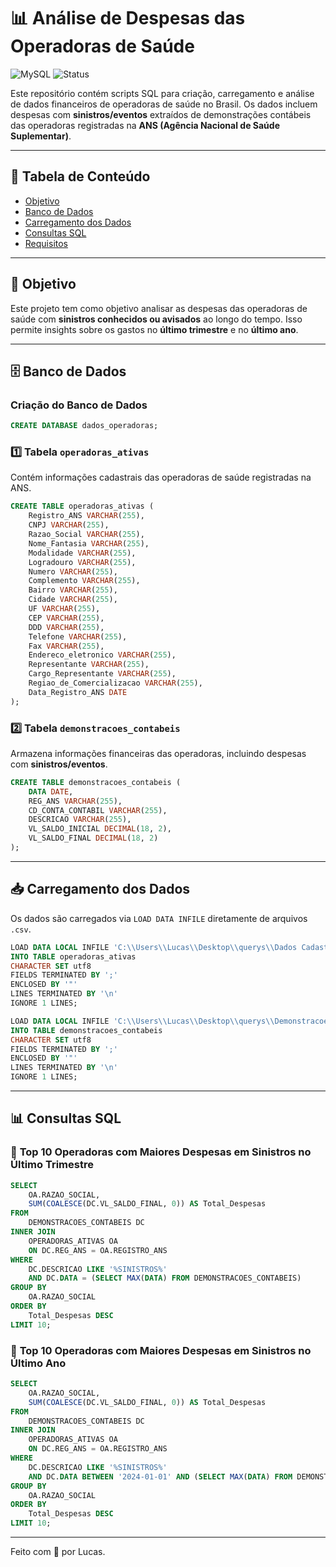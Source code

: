 # 📊 Análise de Despesas das Operadoras de Saúde

![MySQL](https://img.shields.io/badge/MySQL-Database-blue) ![Status](https://img.shields.io/badge/Status-Em%20Desenvolvimento-yellow)

Este repositório contém scripts SQL para criação, carregamento e análise de dados financeiros de operadoras de saúde no Brasil. Os dados incluem despesas com **sinistros/eventos** extraídos de demonstrações contábeis das operadoras registradas na **ANS (Agência Nacional de Saúde Suplementar)**.

---

## 📌 Tabela de Conteúdo
- [Objetivo](#-objetivo)
- [Banco de Dados](#-banco-de-dados)
- [Carregamento dos Dados](#-carregamento-dos-dados)
- [Consultas SQL](#-consultas-sql)
- [Requisitos](#-requisitos)
---

## 🎯 Objetivo
Este projeto tem como objetivo analisar as despesas das operadoras de saúde com **sinistros conhecidos ou avisados** ao longo do tempo. Isso permite insights sobre os gastos no **último trimestre** e no **último ano**.

---

## 🗄️ Banco de Dados

### **Criação do Banco de Dados**
```sql
CREATE DATABASE dados_operadoras;
```

### **1️⃣ Tabela `operadoras_ativas`**
Contém informações cadastrais das operadoras de saúde registradas na ANS.
```sql
CREATE TABLE operadoras_ativas (
    Registro_ANS VARCHAR(255),
    CNPJ VARCHAR(255),
    Razao_Social VARCHAR(255),
    Nome_Fantasia VARCHAR(255),
    Modalidade VARCHAR(255),
    Logradouro VARCHAR(255),
    Numero VARCHAR(255),
    Complemento VARCHAR(255),
    Bairro VARCHAR(255),
    Cidade VARCHAR(255),
    UF VARCHAR(255),
    CEP VARCHAR(255),
    DDD VARCHAR(255),
    Telefone VARCHAR(255),
    Fax VARCHAR(255),
    Endereco_eletronico VARCHAR(255),
    Representante VARCHAR(255),
    Cargo_Representante VARCHAR(255),
    Regiao_de_Comercializacao VARCHAR(255),
    Data_Registro_ANS DATE
);
```

### **2️⃣ Tabela `demonstracoes_contabeis`**
Armazena informações financeiras das operadoras, incluindo despesas com **sinistros/eventos**.
```sql
CREATE TABLE demonstracoes_contabeis (
    DATA DATE,
    REG_ANS VARCHAR(255),
    CD_CONTA_CONTABIL VARCHAR(255),
    DESCRICAO VARCHAR(255),
    VL_SALDO_INICIAL DECIMAL(18, 2),
    VL_SALDO_FINAL DECIMAL(18, 2)
);
```

---

## 📥 Carregamento dos Dados
Os dados são carregados via `LOAD DATA INFILE` diretamente de arquivos `.csv`.

```sql
LOAD DATA LOCAL INFILE 'C:\\Users\\Lucas\\Desktop\\querys\\Dados Cadastrais Operadoras\\Relatorio_cadop.csv'
INTO TABLE operadoras_ativas
CHARACTER SET utf8
FIELDS TERMINATED BY ';'
ENCLOSED BY '"'
LINES TERMINATED BY '\n'
IGNORE 1 LINES;
```

```sql
LOAD DATA LOCAL INFILE 'C:\\Users\\Lucas\\Desktop\\querys\\Demonstracoes Contabeis\\2024\\4T2024.csv'
INTO TABLE demonstracoes_contabeis
CHARACTER SET utf8
FIELDS TERMINATED BY ';'
ENCLOSED BY '"'
LINES TERMINATED BY '\n'
IGNORE 1 LINES;
```

---

## 📊 Consultas SQL

### 🔹 **Top 10 Operadoras com Maiores Despesas em Sinistros no Último Trimestre**
```sql
SELECT
    OA.RAZAO_SOCIAL,
    SUM(COALESCE(DC.VL_SALDO_FINAL, 0)) AS Total_Despesas
FROM
    DEMONSTRACOES_CONTABEIS DC
INNER JOIN
    OPERADORAS_ATIVAS OA
    ON DC.REG_ANS = OA.REGISTRO_ANS
WHERE
    DC.DESCRICAO LIKE '%SINISTROS%'
    AND DC.DATA = (SELECT MAX(DATA) FROM DEMONSTRACOES_CONTABEIS)
GROUP BY
    OA.RAZAO_SOCIAL
ORDER BY
    Total_Despesas DESC
LIMIT 10;
```

### 🔹 **Top 10 Operadoras com Maiores Despesas em Sinistros no Último Ano**
```sql
SELECT
    OA.RAZAO_SOCIAL,
    SUM(COALESCE(DC.VL_SALDO_FINAL, 0)) AS Total_Despesas
FROM
    DEMONSTRACOES_CONTABEIS DC
INNER JOIN
    OPERADORAS_ATIVAS OA
    ON DC.REG_ANS = OA.REGISTRO_ANS
WHERE
    DC.DESCRICAO LIKE '%SINISTROS%'
    AND DC.DATA BETWEEN '2024-01-01' AND (SELECT MAX(DATA) FROM DEMONSTRACOES_CONTABEIS)
GROUP BY
    OA.RAZAO_SOCIAL
ORDER BY
    Total_Despesas DESC
LIMIT 10;
```

---


Feito com 💙 por Lucas.
